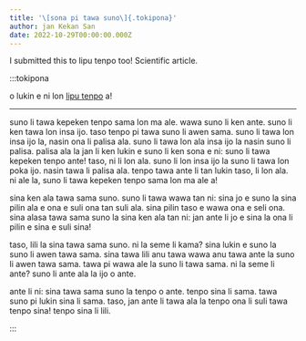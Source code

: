 ```yaml
---
title: '\[sona pi tawa suno\]{.tokipona}'
author: jan Kekan San
date: 2022-10-29T00:00:00.000Z
---
```

I submitted this to lipu tenpo too! Scientific article.

<!-- cut -->

:::tokipona

o lukin e ni lon [lipu tenpo](https://liputenpo.org/lipu-tenpo-nanpa-musi/) a!

---

suno li tawa kepeken tenpo sama lon ma ale.
wawa suno li ken ante.
suno li ken tawa lon insa ijo.
taso tenpo pi tawa suno li awen sama.
suno li tawa lon insa ijo la, nasin ona li palisa ala.
suno li tawa lon ala insa ijo la nasin suno li palisa.
palisa ala la jan li ken lukin e suno li ken sona e ni:
suno li tawa kepeken tenpo ante!
taso, ni li lon ala.
suno li lon insa ijo la suno li tawa lon poka ijo.
nasin tawa li palisa ala.
tenpo tawa ante li tan lukin taso, li lon ala.
ni ale la, suno li tawa kepeken tenpo sama lon ma ale a!

sina ken ala tawa sama suno.
suno li tawa wawa tan ni:
sina jo e suno la sina pilin ala e ona e suli ona tan suli ala.
sina pilin taso e wawa ona e seli ona.
sina alasa tawa sama suno la sina ken ala tan ni:
jan ante li jo e sina la ona li pilin e sina e suli sina!

taso, lili la sina tawa sama suno.
ni la seme li kama?
sina lukin e suno la suno li awen tawa sama.
sina tawa lili anu tawa wawa anu tawa ante la suno li awen tawa sama.
tawa pi wawa ale la suno li tawa sama.
ni la seme li ante?
suno li ante ala la ijo o ante.

ante li ni:
sina tawa sama suno la tenpo o ante.
tenpo sina li sama.
tawa suno pi lukin sina li sama.
taso, jan ante li tawa ala la tenpo ona li suli tawa tenpo sina!
tenpo sina li lili.

:::



